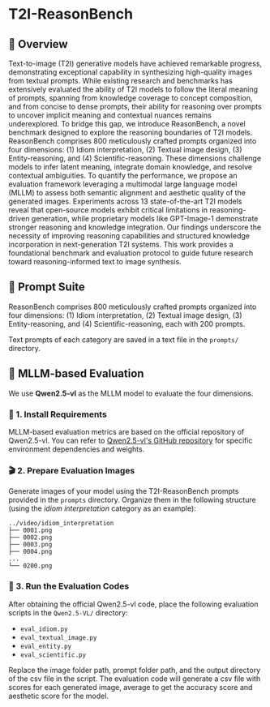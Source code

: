 # T2I-ReasonBench

## :mega: Overview
Text-to-image (T2I) generative models have achieved remarkable progress, demonstrating exceptional capability in synthesizing high-quality images from textual prompts. While existing research and benchmarks has extensively evaluated the ability of T2I models to follow the literal meaning of prompts, spanning from knowledge coverage to concept composition, and from concise to dense prompts, their ability for reasoning over prompts to uncover implicit meaning and contextual nuances remains underexplored. To bridge this gap, we introduce ReasonBench, a novel benchmark designed to explore the reasoning boundaries of T2I models.
ReasonBench comprises 800 meticulously crafted prompts organized into four dimensions: (1) Idiom interpretation, (2) Textual image design, (3) Entity-reasoning, and (4) Scientific-reasoning. These dimensions challenge models to infer latent meaning, integrate domain knowledge, and resolve contextual ambiguities. To quantify the performance, we propose an evaluation framework leveraging a multimodal large language model (MLLM) to assess both semantic alignment and aesthetic quality of the generated images. Experiments across 13 state-of-the-art T2I models reveal that open-source models exhibit critical limitations in reasoning-driven generation, while proprietary models like GPT-Image-1 demonstrate stronger reasoning and knowledge integration. Our findings underscore the necessity of improving reasoning capabilities and structured knowledge incorporation in next-generation T2I systems. This work provides a foundational benchmark and evaluation protocol to guide future research toward reasoning-informed text to image synthesis.


## :blue_book: Prompt Suite
ReasonBench comprises 800 meticulously crafted prompts organized into four dimensions: (1) Idiom interpretation, (2) Textual image design, (3) Entity-reasoning, and (4) Scientific-reasoning, each with 200 prompts. 

Text prompts of each category are saved in a text file in the ```prompts/``` directory.


## :speech_balloon: MLLM-based Evaluation
We use **Qwen2.5-vl** as the MLLM model to evaluate the four dimensions.
### :hammer: 1. Install Requirements

MLLM-based evaluation metrics are based on the official repository of Qwen2.5-vl. You can refer to [Qwen2.5-vl's GitHub repository](https://github.com/QwenLM/Qwen2.5-VL) for specific environment dependencies and weights.

### :clapper: 2. Prepare Evaluation Images

Generate images of your model using the T2I-ReasonBench prompts provided in the `prompts` directory. Organize them in the following structure (using the *idiom interpretation* category as an example):

```
../video/idiom_interpretation
├── 0001.png
├── 0002.png
├── 0003.png
├── 0004.png
...
└── 0200.png
```

### :running: 3. Run the Evaluation Codes

After obtaining the official Qwen2.5-vl code, place the following evaluation scripts in the `Qwen2.5-VL/` directory:

- `eval_idiom.py`
- `eval_textual_image.py`
- `eval_entity.py`
- `eval_scientific.py`

Replace the image folder path, prompt folder path, and the output directory of the csv file in the script. The evaluation code will generate a csv file with scores for each generated image, average to get the accuracy score and aesthetic score for the model.

